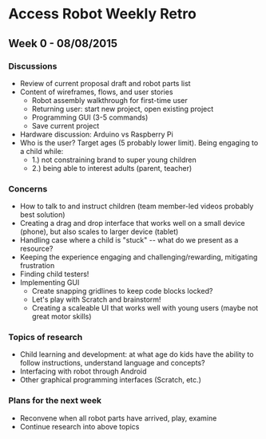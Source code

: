 # Access Robot Weekly Retro

## Week 0 - 08/08/2015

### Discussions
- Review of current proposal draft and robot parts list
- Content of wireframes, flows, and user stories
  - Robot assembly walkthrough for first-time user
  - Returning user: start new project, open existing project
  - Programming GUI (3-5 commands)
  - Save current project
- Hardware discussion: Arduino vs Raspberry Pi
- Who is the user? Target ages (5 probably lower limit). Being engaging to a child while:
  - 1.) not constraining brand to super young children
  - 2.) being able to interest adults (parent, teacher)

### Concerns
- How to talk to and instruct children (team member-led videos probably best solution)
- Creating a drag and drop interface that works well on a small device (phone), but also scales to larger device (tablet)
- Handling case where a child is "stuck" -- what do we present as a resource?
- Keeping the experience engaging and challenging/rewarding, mitigating frustration
- Finding child testers!
- Implementing GUI
  - Create snapping gridlines to keep code blocks locked?
  - Let's play with Scratch and brainstorm!
  - Creating a scaleable UI that works well with young users (maybe not great motor skills)

### Topics of research
- Child learning and development: at what age do kids have the ability to follow instructions, understand language and concepts?
- Interfacing with robot through Android
- Other graphical programming interfaces (Scratch, etc.)

### Plans for the next week
- Reconvene when all robot parts have arrived, play, examine
- Continue research into above topics
